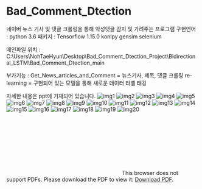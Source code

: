 # Bad_Comment_Dtection
네이버 뉴스 기사 및 댓글 크롤링을 통해 악성댓글 감지 및 가려주는 프로그램
구현언어 : python 3.6
패키지 : 
Tensorflow 1.15.0
konlpy
gensim
selenium

메인파일 위치 :
C:\Users\NohTaeHyun\Desktop\Bad_Comment_Dtection_Project\Bidirectional_LSTM\Bad_Comment_Dtection_main

부가기능 :
Get_News_articles_and_Comment = 뉴스기사, 제목, 댓글 크롤링
re-learning = 구현되어 있는 모델을 통해 새로운 데이터 라벨 태깅

자세한 내용은 ppt에 기재되어 있습니다.
![img1](https://github.com/Falconno7/Bad_Comment_Dtection/blob/master/img/0001.jpg)
![img2](https://github.com/Falconno7/Bad_Comment_Dtection/blob/master/img/0002.jpg)
![img3](https://github.com/Falconno7/Bad_Comment_Dtection/blob/master/img/0003.jpg)
![img4](https://github.com/Falconno7/Bad_Comment_Dtection/blob/master/img/0004.jpg)
![img5](https://github.com/Falconno7/Bad_Comment_Dtection/blob/master/img/0005.jpg)
![img6](https://github.com/Falconno7/Bad_Comment_Dtection/blob/master/img/0006.jpg)
![img7](https://github.com/Falconno7/Bad_Comment_Dtection/blob/master/img/0007.jpg)
![img8](https://github.com/Falconno7/Bad_Comment_Dtection/blob/master/img/0008.jpg)
![img9](https://github.com/Falconno7/Bad_Comment_Dtection/blob/master/img/0009.jpg)
![img10](https://github.com/Falconno7/Bad_Comment_Dtection/blob/master/img/0010.jpg)
![img11](https://github.com/Falconno7/Bad_Comment_Dtection/blob/master/img/0011.jpg)
![img12](https://github.com/Falconno7/Bad_Comment_Dtection/blob/master/img/0012.jpg)
![img13](https://github.com/Falconno7/Bad_Comment_Dtection/blob/master/img/0013.jpg)
![img14](https://github.com/Falconno7/Bad_Comment_Dtection/blob/master/img/0014.jpg)
![img15](https://github.com/Falconno7/Bad_Comment_Dtection/blob/master/img/0015.jpg)
![img16](https://github.com/Falconno7/Bad_Comment_Dtection/blob/master/img/0016.jpg)
![img17](https://github.com/Falconno7/Bad_Comment_Dtection/blob/master/img/0017.jpg)
![img18](https://github.com/Falconno7/Bad_Comment_Dtection/blob/master/img/0018.jpg)
![img19](https://github.com/Falconno7/Bad_Comment_Dtection/blob/master/img/0019.jpg)
![img20](https://github.com/Falconno7/Bad_Comment_Dtection/blob/master/img/0020.jpg)


<object data="https://github.com/Falconno7/Bad_Comment_Dtection/blob/master/%ED%94%84%EB%A1%9C%EC%A0%9D%ED%8A%B8%20ppt.pdf" type="application/pdf" width="700px" height="700px">
       <embed src="https://github.com/Falconno7/Bad_Comment_Dtection/blob/master/%ED%94%84%EB%A1%9C%EC%A0%9D%ED%8A%B8%20ppt.pdf">
           This browser does not support PDFs. Please download the PDF to view it: <a href="https://github.com/Falconno7/Bad_Comment_Dtection/blob/master/%ED%94%84%EB%A1%9C%EC%A0%9D%ED%8A%B8%20ppt.pdf">Download PDF</a>.</p>
       </embed>
</object>
